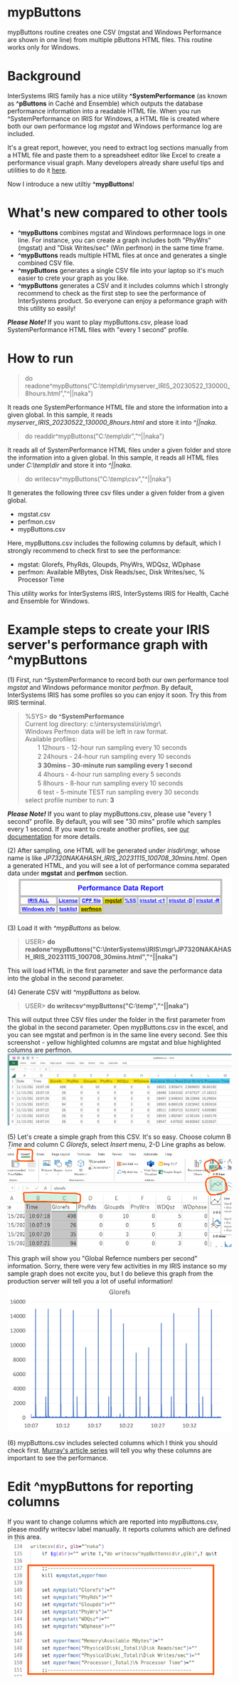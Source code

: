 # mypButtons
mypButtons routine creates one CSV (mgstat and Windows Performance are shown in one line) from multiple pButtons HTML files. This routine works only for Windows.

# Background
InterSystems IRIS family has a nice utility **^SystemPerformance** (as known as **^pButtons** in Caché and Ensemble) which outputs the database performance information into a readable HTML file. When you run ^SystemPerformance on IRIS for Windows, a HTML file is created where both our own performance log *mgstat* and Windows performance log are included.

It's a great report, however, you need to extract log sections manually from a HTML file and paste them to a spreadsheet editor like Excel to create a performance visual graph. Many developers already share useful tips and utilities to do it [here](https://community.intersystems.com/post/intersystems-data-platforms-capacity-planning-and-performance-series-index "InterSystems Data Platforms Capacity Planning and Performance Series Index").

Now I introduce a new utiltiy **^mypButtons**!

# What's new compared to other tools
* **^mypButtons** combines mgstat and Windows performnace logs in one line. For instance, you can create a graph includes both "PhyWrs" (mgstat) and "Disk Writes/sec" (Win perfmon) in the same time frame.
* **^mypButtons** reads multiple HTML files at once and generates a single combined CSV file.
* **^mypButtons** generates a single CSV file into your laptop so it's much easier to crete your graph as you like.
* **^mypButtons** generates a CSV and it includes columns which I strongly recommend to check as the first step to see the performance of InterSystems product. So everyone can enjoy a peformance graph with this utility so easily!

***Please Note!*** If you want to play mypButtons.csv, please load SystemPerformance HTML files with "every 1 second" profile.

# How to run
> do readone^mypButtons("C:\temp\dir\myserver_IRIS_20230522_130000_8hours.html","^||naka")

It reads one SystemPerformance HTML file and store the information into a given global. In this sample, it reads *myserver_IRIS_20230522_130000_8hours.html* and store it into *^||naka*.

> do readdir^mypButtons("C:\temp\dir\","^||naka")

It reads all of SystemPerformance HTML files under a given folder and store the information into a given global. In this sample, it reads all HTML files under *C:\temp\dir* and store it into *^||naka*.

> do writecsv^mypButtons("C:\temp\csv\","^||naka")

It generates the following three csv files under a given folder from a given global. 
* mgstat.csv
* perfmon.csv
* mypButtons.csv

Here, mypButtons.csv includes the following columns by default, which I strongly recommend to check first to see the performance:
* mgstat:  Glorefs, PhyRds, Gloupds, PhyWrs, WDQsz, WDphase
* perfmon: Available MBytes, Disk Reads/sec, Disk Writes/sec, % Processor Time

This utility works for InterSystems IRIS, InterSystems IRIS for Health, Caché and Ensemble for Windows.

# Example steps to create your IRIS server's performance graph with ^mypButtons
(1) First, run ^SystemPerformance to record both our own performance tool *mgstat* and Windows peformance monitor *perfmon*. By default, InterSystems IRIS has some profiles so you can enjoy it soon. Try this from IRIS terminal.
> %SYS> **do ^SystemPerformance**  
Current log directory: c:\intersystems\iris\mgr\  
Windows Perfmon data will be left in raw format.  
Available profiles:  
　　1 12hours - 12-hour run sampling every 10 seconds   
　　2 24hours - 24-hour run sampling every 10 seconds   
　　**3 30mins  - 30-minute run sampling every 1 second**   
　　4 4hours  - 4-hour run sampling every 5 seconds   
　　5 8hours  - 8-hour run sampling every 10 seconds   
　　6 test    - 5-minute TEST run sampling every 30 seconds  
select profile number to run: **3**

***Please Note!*** If you want to play mypButtons.csv, please use "every 1 second" profile. By default, you will see "30 mins" profile which samples every 1 second. If you want to create another profiles, see [our documentation](https://docs.intersystems.com/irislatest/csp/docbook/Doc.View.cls?KEY=GCM_systemperf "Monitoring Performance Using ^SystemPerformance") for more details.  

(2) After sampling, one HTML will be generated under *irisdir*\mgr, whose name is like *JP7320NAKAHASH_IRIS_20231115_100708_30mins.html*. Open a generated HTML, and you will see a lot of performance comma separated data under **mgstat** and **perfmon** section.
![SystemPerformance HTML header](images/SystemPerformanceHTMLheader.png)

(3) Load it with *^mypButtons* as below.
> USER> **do readone^mypButtons("C:\InterSystems\IRIS\mgr\JP7320NAKAHASH_IRIS_20231115_100708_30mins.html","^||naka")**

This will load HTML in the first parameter and save the performance data into the global in the second parameter.

(4) Generate CSV witl *^mypButtons* as below.
> USER> **do writecsv^mypButtons("C:\temp\","^||naka")**

This will output three CSV files under the folder in the first parameter from the global in the second parameter. Open mypButtons.csv in the excel, and you can see mgstat and perfmon is in the same line every second. See this screenshot - yellow highlighted columns are mgstat and blue highlighted columns are perfmon.
![mypButtons CSV header](images/mypButtonsCSVheader.png)

(5) Let's create a simple graph from this CSV. It's so easy. Choose column B *Time* and column C *Glorefs*, select *Insert* menu, 2-D Line graphs as below.
![Glorefs 2D-line](images/Glorefs2Dline.png)

This graph will show you "Global Refernce numbers per second" information. Sorry, there were very few activities in my IRIS instance so my sample graph does not excite you, but I do believe this graph from the production server will tell you a lot of useful information!
![Global Refernces](images/GlorefsSample800.png)

(6) mypButtons.csv includes selected columns which I think you should check first. [Murray's article series](https://community.intersystems.com/post/intersystems-data-platforms-capacity-planning-and-performance-series-index) will tell you why these columns are important to see the performance.

# Edit **^mypButtons** for reporting columns
If you want to change columns which are reported into mypButtons.csv, please modify writecsv label manually. It reports columns which are defined in this area.
![writecsv label](images/writecsv.png)

